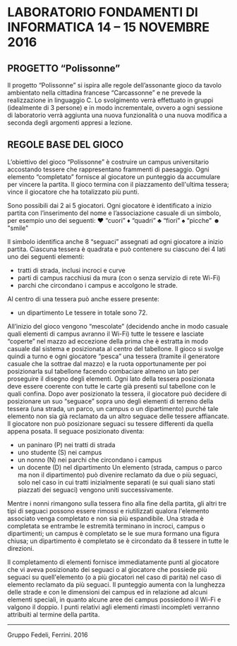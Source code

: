 # LABORATORIO FONDAMENTI DI INFORMATICA 14 – 15 NOVEMBRE 2016
## PROGETTO “Polissonne”
Il progetto “Polissonne” si ispira alle regole dell’assonante gioco da tavolo ambientato nella cittadina francese “Carcassonne” e ne prevede la realizzazione in linguaggio C. 
Lo svolgimento verrà effettuato in gruppi (idealmente di 3 persone) e in modo incrementale, ovvero a ogni sessione di laboratorio verrà aggiunta una nuova funzionalità o una nuova modifica a seconda degli argomenti appresi a lezione.

## REGOLE BASE DEL GIOCO
L’obiettivo del gioco “Polissonne” è costruire un campus universitario accostando tessere che rappresentano frammenti di paesaggio. Ogni elemento “completato” fornisce al giocatore un punteggio da accumulare per vincere la partita. Il gioco termina con il piazzamento dell'ultima tessera; vince il giocatore che ha totalizzato più punti.

Sono possibili dai 2 ai 5 giocatori.
Ogni giocatore è identificato a inizio partita con l’inserimento del nome e l’associazione casuale di un simbolo, per esempio uno dei seguenti:
♥ “cuori”
♦ “quadri”
♣ “fiori”
♠ “picche”
☻ "smile"

Il simbolo identifica anche 8 “seguaci” assegnati ad ogni giocatore a inizio partita.
Ciascuna tessera è quadrata e può contenere su ciascuno dei 4 lati uno dei seguenti elementi:
* tratti di strada, inclusi incroci e curve
* parti di campus racchiusi da mura (con o senza servizio di rete Wi-Fi)
* parchi che circondano i campus e accolgono le strade.

Al centro di una tessera può anche essere presente:
* un dipartimento
Le tessere in totale sono 72.

All’inizio del gioco vengono “mescolate” (decidendo anche in modo casuale quali elementi di campus avranno il Wi-Fi) tutte le tessere e lasciate “coperte” nel mazzo ad eccezione della prima che è estratta in modo casuale dal sistema e posizionata al centro del tabellone.
Il gioco si svolge quindi a turno e ogni giocatore “pesca” una tessera (tramite il generatore casuale che la sottrae dal mazzo) e la ruota opportunamente per poi posizionarla sul tabellone facendo combaciare almeno un lato per proseguire il disegno degli elementi. Ogni lato della tessera posizionata deve essere coerente con tutte le carte già presenti sul tabellone con le quali confina.
Dopo aver posizionato la tessera, il giocatore può decidere di posizionare un suo “seguace” sopra uno degli elementi di terreno della tessera (una strada, un parco, un campus o un dipartimento) purché tale elemento non sia già reclamato da un altro seguace delle tessere affiancate. Il giocatore non può posizionare seguaci su tessere differenti da quella appena posata.
Il seguace posizionato diventa:
* un paninaro (P) nei tratti di strada
* uno studente (S) nei campus
* un nonno (N) nei parchi che circondano i campus
* un docente (D) nel dipartimento
Un elemento (strada, campus o parco ma non il dipartimento) può divenire reclamato da due o più seguaci, solo nel caso in cui tratti inizialmente separati (e sui quali siano stati piazzati dei seguaci) vengono uniti successivamente. 

Mentre i nonni rimangono sulla tessera fino alla fine della partita, gli altri tre tipi di seguaci possono essere rimossi e riutilizzati qualora l'elemento associato venga completato e non sia più espandibile. Una strada è completata se entrambe le estremità terminano in incroci, campus o dipartimenti; un campus è completato se le sue mura formano una figura chiusa; un dipartimento è completato se è circondato da 8 tessere in tutte le direzioni.

Il completamento di elementi fornisce immediatamente punti al giocatore che vi aveva posizionato dei seguaci o al giocatore che possiede più seguaci su quell'elemento (o a più giocatori nel caso di parità) nel caso di elemento reclamato da più seguaci. Il punteggio aumenta con la lunghezza delle strade e con le dimensioni dei campus ed in relazione ad alcuni elementi speciali, in quanto alcune aree dei campus possiedono il Wi-Fi e valgono il doppio. I punti relativi agli elementi rimasti incompleti verranno attribuiti al termine della
partita.

***

Gruppo Fedeli, Ferrini. 2016
